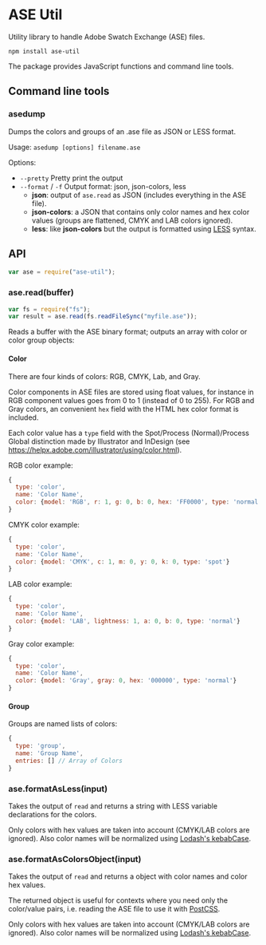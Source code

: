 ASE Util
========

Utility library to handle Adobe Swatch Exchange (ASE) files.

```
npm install ase-util
```

The package provides JavaScript functions and command line tools.


Command line tools
------------------

### asedump

Dumps the colors and groups of an .ase file as JSON or LESS format.

Usage: `asedump [options] filename.ase`

Options:
  * `--pretty` Pretty print the output
  * `--format` / `-f` Output format: json, json-colors, less
    * **json**: output of `ase.read` as JSON (includes everything in the ASE file).
    * **json-colors**: a JSON that contains only color names and hex color values (groups are flattened, CMYK and LAB colors ignored).
    * **less**: like **json-colors** but the output is formatted using [LESS](http://lesscss.org/) syntax.


API
---

```js
var ase = require("ase-util");
```

### ase.read(buffer)

```js
var fs = require("fs");
var result = ase.read(fs.readFileSync("myfile.ase"));
```

Reads a buffer with the ASE binary format; outputs an array with color or color group objects:

#### Color

There are four kinds of colors: RGB, CMYK, Lab, and Gray.

Color components in ASE files are stored using float values, for instance in RGB component values goes from 0 to 1
(instead of 0 to 255). For RGB and Gray colors, an convenient `hex` field with the HTML hex color format is included.

Each color value has a `type` field with the Spot/Process (Normal)/Process Global distinction made by Illustrator
and InDesign (see  https://helpx.adobe.com/illustrator/using/color.html).

RGB color example:
```js
{
  type: 'color',
  name: 'Color Name',
  color: {model: 'RGB', r: 1, g: 0, b: 0, hex: 'FF0000', type: 'normal'}
}
```

CMYK color example:
```js
{
  type: 'color',
  name: 'Color Name',
  color: {model: 'CMYK', c: 1, m: 0, y: 0, k: 0, type: 'spot'}
}
```

LAB color example:
```js
{
  type: 'color',
  name: 'Color Name',
  color: {model: 'LAB', lightness: 1, a: 0, b: 0, type: 'normal'}
}
```

Gray color example:
```js
{
  type: 'color',
  name: 'Color Name',
  color: {model: 'Gray', gray: 0, hex: '000000', type: 'normal'}
}
```

#### Group

Groups are named lists of colors:

```js
{
  type: 'group',
  name: 'Group Name',
  entries: [] // Array of Colors
}
```

### ase.formatAsLess(input)

Takes the output of `read` and returns a string with LESS variable declarations for the colors.

Only colors with hex values are taken into account (CMYK/LAB colors are ignored). Also color names will be normalized using [Lodash's kebabCase](https://lodash.com/docs#kebabCase).


### ase.formatAsColorsObject(input)

Takes the output of `read` and returns a object with color names and color hex values.

The returned object is useful for contexts where you need only the color/value pairs, i.e. reading the ASE file to
use it with [PostCSS](https://github.com/postcss/postcss).

Only colors with hex values are taken into account (CMYK/LAB colors are ignored). Also color names will be normalized using [Lodash's kebabCase](https://lodash.com/docs#kebabCase).
